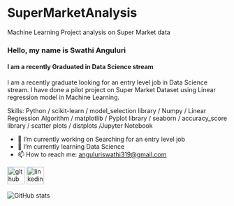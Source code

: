 # SuperMarketAnalysis
Machine Learning Project analysis on Super Market data
### Hello, my name is Swathi Anguluri
#### I am a recently Graduated in Data Science stream
I am a recently graduate looking for an entry level job in Data Science stream. I have done a pilot project on Super Market Dataset using Linear regression model in Machine Learning. 

Skills: Python / scikit-learn / model_selection library / Numpy / Linear Regression Algorithm / matplotlib / Pyplot library / seaborn / accuracy_score library /  scatter plots / distplots /Jupyter Notebook

- 🔭 I’m currently working on Searching for an entry level job 
- 🌱 I’m currently learning Data Science 
- 📫 How to reach me: anguluriswathi319@gmail.com 


[<img src='https://cdn.jsdelivr.net/npm/simple-icons@3.0.1/icons/github.svg' alt='github' height='40'>](https://github.com/Swathi182)  [<img src='https://cdn.jsdelivr.net/npm/simple-icons@3.0.1/icons/linkedin.svg' alt='linkedin' height='40'>](https://www.linkedin.com/in/swathi-anguluri-8b0503251/)  

![GitHub stats](https://github-readme-stats.vercel.app/api?username=Swathi182&show_icons=true)  

